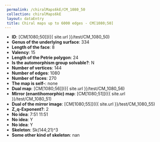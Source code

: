 ```yaml
--- 
 permalink: /chiralMaps6kE/CM_1080_50 
 collection: chiralMaps6kE
 layout: dataEntry
 title: Chiral maps up to 6000 edges - CM[1080;50]
---
```


- **ID**: [CM[1080;50]]({{ site.url }}/test/CM_1080_50)
- **Genus of the underlying surface**: 334
- **Length of the face**: 8
- **Valency**: 15
- **Length of the Petrie polygon**: 24
- **Is the automorphism group solvable?**: N
- **Number of vertices**: 144
- **Number of edges**: 1080
- **Number of faces**: 270
- **The map is self-**: none
- **Dual map**: [CM[1080;56]]({{ site.url }}/test/CM_1080_56)
- **Mirror (enantihomorphic) map**: [CM[1080;51]]({{ site.url }}/test/CM_1080_51)
- **Dual of the mirror image**: [CM[1080;55]]({{ site.url }}/test/CM_1080_55)
- **Z_q-Exponent?**: 2
- **No idea**:  7:51 11:51
- **No idea**: Y
- **No idea**: Y
- **Skeleton**: Sk(144;21)^3
- **Some other kind of skeleton**: nan
